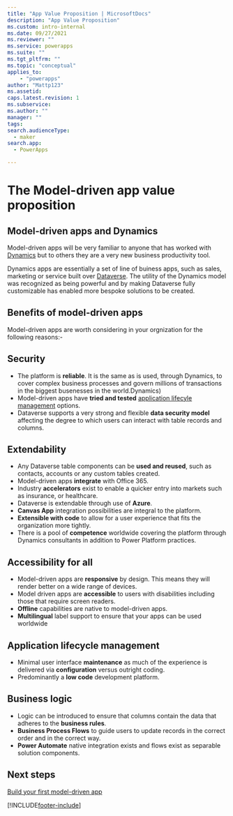 ```yaml
---
title: "App Value Proposition | MicrosoftDocs"
description: "App Value Proposition"
ms.custom: intro-internal
ms.date: 09/27/2021
ms.reviewer: ""
ms.service: powerapps
ms.suite: ""
ms.tgt_pltfrm: ""
ms.topic: "conceptual"
applies_to: 
    - "powerapps"
author: "Mattp123"
ms.assetid: 
caps.latest.revision: 1
ms.subservice: 
ms.author: ""
manager: ""
tags: 
search.audienceType: 
  - maker
search.app: 
  - PowerApps

---
```

# The Model-driven app value proposition


##  Model-driven apps and Dynamics
Model-driven apps will be very familiar to anyone that has worked with [Dynamics](model-driven-app-glossary.md#Dynamics) but to others they are a very new business productivity tool.

Dynamics apps are essentially a set of line of buiness apps, such as sales, marketing or service built over [Dataverse](model-driven-app-glossary.md#dataverse).  The utility of the Dynamics model was recognized as being powerful and by making Dataverse fully customizable has enabled more bespoke solutions to be created.

## Benefits of model-driven apps

Model-driven apps are worth considering in your orgnization for the following reasons:-

## Security

- The platform is **reliable**.  It is the same as is used, through Dynamics, to cover complex business processes and govern millions of transactions in the biggest busenesses in the world.Dynamics)
- Model-driven apps have **tried and tested** [application lifecyle management](model-driven-app-glossary.md#application-lifecycle-management) options.
- Dataverse supports a very strong and flexible **data security model** affecting the degree to which users can interact with table records and columns.

## Extendability

- Any Dataverse table components can be **used and reused**, such as contacts, accounts or any custom tables created.
- Model-driven apps **integrate** with Office 365.
- Industry **accelerators** exist to enable a quicker entry into markets such as insurance, or healthcare.
- Dataverse is extendable through use of **Azure**.
- **Canvas App** integration possibilities are integral to the platform.
- **Extensible with code** to allow for a user experience that fits the organization more tightly.
- There is a pool of **competence** worldwide covering the platform through Dynamics consultants in addition to Power Platform practices.

## Accessibility for all

- Model-driven apps are **responsive** by design.  This means they will render better on a wide range of devices.
- Model driven apps are **accessible** to users with disabilities including those that require screen readers.
- **Offline** capabilities are native to model-driven apps.
- **Multilingual** label support to ensure that your apps can be used worldwide

## Application lifecycle management

- Minimal user interface **maintenance** as much of the experience is delivered via **configuration** versus outright coding.
- Predominantly a **low code** development platform.

## Business logic

- Logic can be introduced to ensure that columns contain the data that adheres to the **business rules**.
- **Business Process Flows** to guide users to update records in the correct order and in the correct way.
- **Power Automate** native integration exists and flows exist as separable solution components.

## Next steps

[Build your first model-driven app](build-first-model-driven-app.md)

[!INCLUDE[footer-include](../../includes/footer-banner.md)]